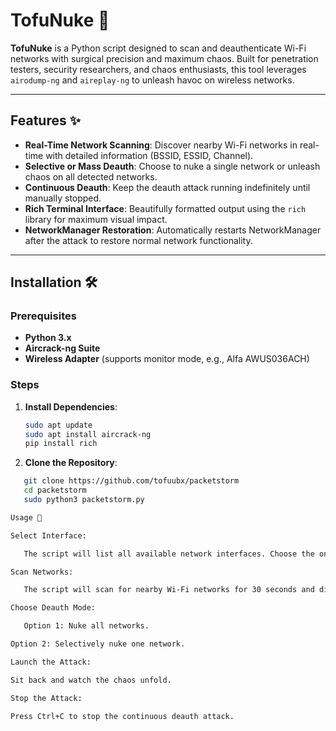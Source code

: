 # TofuNuke 🚀

**TofuNuke** is a Python script designed to scan and deauthenticate Wi-Fi networks with surgical precision and maximum chaos. Built for penetration testers, security researchers, and chaos enthusiasts, this tool leverages `airodump-ng` and `aireplay-ng` to unleash havoc on wireless networks.

---

## Features ✨

- **Real-Time Network Scanning**: Discover nearby Wi-Fi networks in real-time with detailed information (BSSID, ESSID, Channel).  
- **Selective or Mass Deauth**: Choose to nuke a single network or unleash chaos on all detected networks.  
- **Continuous Deauth**: Keep the deauth attack running indefinitely until manually stopped.  
- **Rich Terminal Interface**: Beautifully formatted output using the `rich` library for maximum visual impact.  
- **NetworkManager Restoration**: Automatically restarts NetworkManager after the attack to restore normal network functionality.  

---

## Installation 🛠️

### Prerequisites
- **Python 3.x**  
- **Aircrack-ng Suite**  
- **Wireless Adapter** (supports monitor mode, e.g., Alfa AWUS036ACH)  

### Steps
1. **Install Dependencies**:  
   ```bash
   sudo apt update
   sudo apt install aircrack-ng
   pip install rich

2. **Clone the Repository**: 
```bash
   git clone https://github.com/tofuubx/packetstorm
   cd packetstorm
   sudo python3 packetstorm.py

Usage 🎯

Select Interface:

   The script will list all available network interfaces. Choose the one you want to use (e.g., wlan0).

Scan Networks:

   The script will scan for nearby Wi-Fi networks for 30 seconds and display them in real-time.

Choose Deauth Mode:

   Option 1: Nuke all networks.

Option 2: Selectively nuke one network.

Launch the Attack:

Sit back and watch the chaos unfold.

Stop the Attack:

Press Ctrl+C to stop the continuous deauth attack.


